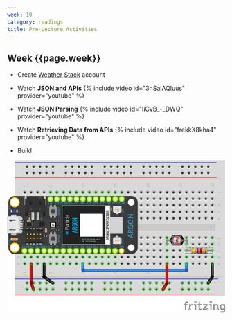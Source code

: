 ```yaml
---
week: 10
category: readings
title: Pre-Lecture Activities
---
```


## Week {{page.week}}

* Create [Weather Stack](https://weatherstack.com/) account
* Watch **JSON and APIs**
  {% include video id="3nSaiAQluus" provider="youtube" %}

* Watch **JSON Parsing**
  {% include video id="IiCvB_-_DWQ" provider="youtube" %}

* Watch **Retrieving Data from APIs**
  {% include video id="frekkX8kha4" provider="youtube" %}

* Build

![photoresistor_and_fixed_resistor_bb](week10.assets/photoresistor_and_fixed_resistor_bb-16596580820413.png)